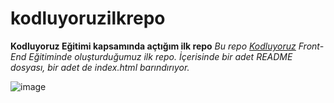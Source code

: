 # kodluyoruzilkrepo
**Kodluyoruz Eğitimi kapsamında açtığım ilk repo**
*Bu repo [Kodluyoruz](https://www.kodluyoruz.org/) Front-End Eğitiminde oluşturduğumuz ilk repo. İçerisinde bir adet README dosyası, bir adet de index.html barındırıyor.*

![image](https://user-images.githubusercontent.com/115896472/199308145-65accbad-18de-4c5c-8fab-025ac6b629df.png)

